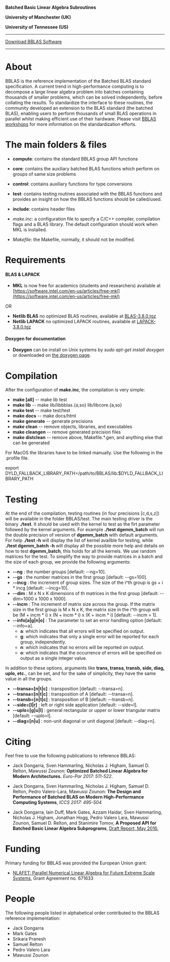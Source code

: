 **Batched Basic Linear Algebra Subroutines**

**University of Manchester (UK)**

**University of Tennessee (US)**


* * *

[Download BBLAS Software](https://github.com/NLAFET/BBLAS/archive/master.zip)

* * *

About
=====

BBLAS is the reference implementation of the Batched BLAS standard
specification.  A current trend in high-performance computing is to
decompose a large linear algebra problem into batches containing
thousands of smaller problems, which can be solved independently,
before collating the results. To standardize the interface to these
routines, the community  developed  an extension to the BLAS
standard (the batched BLAS), enabling users to perform thousands of
small BLAS operations in parallel whilst making efficient use of their
hardware. Please visit [BBLAS workshops](http://icl.utk.edu/bblas)
for more information on the standardization efforts. 

The main folders & files 
========================

* **compute**: contains the standard BBLAS group API functions 
* **core**:    contains the auxiliary batched BLAS functions
               which perform on groups of same size problems

* **control**: contains auxiliary functions for type conversions

* **test**: contains testing routines associated with the BBLAS functions
            and provides an insight on how the BBLAS functions should be called/used.

* **include**: contains header files

* _make.inc_: a configuration file to specify a C/C++ compiler,
                compilation flags and a BLAS library. The default
                configuration should work when MKL is installed.

* _Makefile_: the Makefile, normally, it should  not be modified.

Requirements
===========
#### BLAS & LAPACK
* **MKL** is now free for academics (students and researchers) available at [https://software.intel.com/en-us/articles/free-mkl](https://software.intel.com/en-us/articles/free-mkl)

OR

* **Netlib BLAS** no optimized BLAS routines, available at [BLAS-3.8.0.tgz](http://www.netlib.org/blas/blas-3.8.0.tgz)
* **Netlib LAPACK** no optimized LAPACK routines, available at [LAPACK-3.8.0.tgz](http://www.netlib.org/lapack/lapack-3.8.0.tar.gz)

#### Doxygen for documentation 
* **Doxygen** can be install on Unix systems by _sudo apt-get install doxygen_ or
downloaded on [the doxygen page](http://www.doxygen.org/download.html).

Compilation 
===========
After the configuration of **make.inc**, the compilation is very simple:

*  **make [all]**     --  make lib test
*  **make lib**      --  make lib/libbblas.{a,so} lib/libcore.{a,so}
*  **make test**      --  make test/test
*  **make docs**      --  make docs/html
*  **make generate**  --  generate precisions
*  **make clean**     --  remove objects, libraries, and executables
*  **make cleangen**  --  remove generated precision files
*  **make distclean** --  remove above, Makefile.*.gen, and anything else that can be generated 

For MacOS the libraries have to be linked manually. Use the following in the .profile file.

export DYLD_FALLBACK_LIBRARY_PATH=/path/to/BBLAS/lib:$DYLD_FALLBACK_LIBRARY_PATH

Testing
=======
At the end of the compilation, testing routines (in four precisions [c,d,s,z]) will be available in the folder BBLAS/test.
The main testing driver is the binary **./test**. It should be used with the kernel to test as the firt parameter followed 
by the kernel arguments. For example **./test dgemm_batch** will run the double precision of version of **dgemm_batch** with 
default arguments. For help **./test -h** will display the list of kernel availble for testing, while **./test dgemm_batch -h** will display all the possible more help and details on how to test **dgemm_batch**, this holds for all the kernels. 
We use random matrices for the test. To simplify the way to provide matrices in a batch and the size of each group, we provide 
the following arguments:
* **--ng**   : the number groups  [default: --ng=10].
* **--gs**   : the number matrices in the first group [default: --gs=100].
* **--incg** : the increment of group sizes. The size of the i^th group is gs + i * incg [default: --incg=10].
* **--dim**  : M x N x K dimensions of th matrices in the first group [default: --dim=1000 x 1000 x 1000].
* **--incm** : The increment of matrix size across the group. If the matrix size in the first group is M x N x K,
the matrix size in the i^th group will be (M + incm * i) x (N + incm * i) x (K + incm * i)  [default: --incm = 1].
* **--info[a|g|n|o]** : The parameter to set an error handling option [default: --info=a].
  - **a**: which indicates that all errors will be specified on output.
  - **g**: which indicates that only a single error will be reported for each group, independently.
  - **n**: which indicates that no errors will be reported on output.
  - **o**: which indicates that the occurrence of errors will be specified on output as a single integer value.

In addition to these options, arguments like **trans, transa, transb, side, diag, uplo, etc.**, can be set, and
for the sake of simplicity, they have the same value in all the groups.

* **--transa=[n|t|c]** : transposition      [default: --transa=n].
* **--transa=[n|t|c]** : transposition of A [default: --transa=n].
* **--transb=[n|t|c]** : transposition of B [default: --transb=n].
* **--side=[l|r]**     : left or right side application [default: --side=l].
* **--uplo=[g|u|l]**   : general rectangular or upper or lower triangular matrix [default: --uplo=l].
* **--diag=[n|u]**     : non-unit diagonal or unit diagonal [default: --diag=n].
                                                            
Citing
======

Feel free to use the following publications to reference BBLAS:

* Jack  Dongarra, Sven Hammarling, Nicholas J. Higham,
  Samuel D. Relton, Mawussi Zounon:
  **Optimized Batched Linear Algebra for Modern Architectures.**
  *Euro-Par 2017: 511-522*.

* Jack  Dongarra, Sven Hammarling, Nicholas J. Higham,
  Samuel D. Relton, Pedro Valero-Lara, Mawussi Zounon:
  **The Design and Performance of Batched BLAS on Modern High-Performance Computing Systems**,
  *ICCS 2017: 495-504*


* Jack Dongarra, Iain Duff, Mark Gates, Azzam Haidar,
  Sven Hammarling, Nicholas J. Higham, Jonathan Hogg,
  Pedro Valero Lara, Mawussi Zounon, Samuel D. Relton,
  and Stanimire Tomov,
  **A Proposed API for Batched Basic Linear Algebra Subprograms**,
  [Draft Report, May 2016.](https://www.dropbox.com/s/olocmipyxfvcaui/batched_api_03_30_2016.pdf?dl=0)


Funding
=======

Primary funding for BBLAS was provided  the European Union grant:

* [NLAFET: Parallel Numerical Linear Algebra for Future Extreme Scale Systems](http://www.nlafet.eu), Grant Agreement no. 671633


People
======

The following people listed in alphabetical order contributed to the BBLAS reference implementation:

* Jack Dongarra
* Mark Gates
* Srikara Pranesh
* Samuel Relton
* Pedro Valero Lara
* Mawussi Zounon

